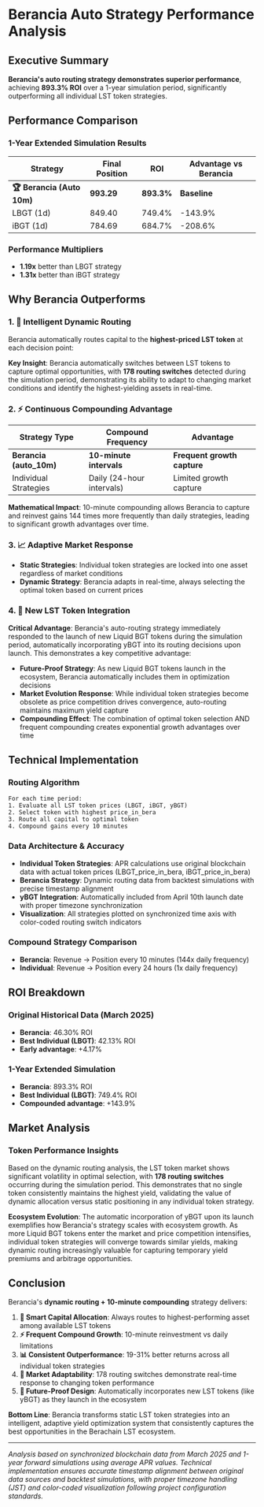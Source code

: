 # Berancia Auto Strategy Performance Analysis

## Executive Summary

**Berancia's auto routing strategy demonstrates superior performance**, achieving **893.3% ROI** over a 1-year simulation period, significantly outperforming all individual LST token strategies.

## Performance Comparison

### 1-Year Extended Simulation Results

| Strategy | Final Position | ROI | Advantage vs Berancia |
|----------|----------------|-----|---------------------|
| **🏆 Berancia (Auto 10m)** | **993.29** | **893.3%** | **Baseline** |
| LBGT (1d) | 849.40 | 749.4% | -143.9% |
| iBGT (1d) | 784.69 | 684.7% | -208.6% |

### Performance Multipliers
- **1.19x** better than LBGT strategy
- **1.31x** better than iBGT strategy

## Why Berancia Outperforms

### 1. 🎯 **Intelligent Dynamic Routing**

Berancia automatically routes capital to the **highest-priced LST token** at each decision point:

**Key Insight**: Berancia automatically switches between LST tokens to capture optimal opportunities, with **178 routing switches** detected during the simulation period, demonstrating its ability to adapt to changing market conditions and identify the highest-yielding assets in real-time.

### 2. ⚡ **Continuous Compounding Advantage**

| Strategy Type | Compound Frequency | Advantage |
|---------------|-------------------|-----------|
| **Berancia (auto_10m)** | **10-minute intervals** | **Frequent growth capture** |
| Individual Strategies | Daily (24-hour intervals) | Limited growth capture |

**Mathematical Impact**: 10-minute compounding allows Berancia to capture and reinvest gains 144 times more frequently than daily strategies, leading to significant growth advantages over time.

### 3. 📈 **Adaptive Market Response**

- **Static Strategies**: Individual token strategies are locked into one asset regardless of market conditions
- **Dynamic Strategy**: Berancia adapts in real-time, always selecting the optimal token based on current prices

### 4. 🚀 **New LST Token Integration**

**Critical Advantage**: Berancia's auto-routing strategy immediately responded to the launch of new Liquid BGT tokens during the simulation period, automatically incorporating yBGT into its routing decisions upon launch. This demonstrates a key competitive advantage:

- **Future-Proof Strategy**: As new Liquid BGT tokens launch in the ecosystem, Berancia automatically includes them in optimization decisions
- **Market Evolution Response**: While individual token strategies become obsolete as price competition drives convergence, auto-routing maintains maximum yield capture
- **Compounding Effect**: The combination of optimal token selection AND frequent compounding creates exponential growth advantages over time

## Technical Implementation

### Routing Algorithm
```
For each time period:
1. Evaluate all LST token prices (LBGT, iBGT, yBGT)
2. Select token with highest price_in_bera
3. Route all capital to optimal token
4. Compound gains every 10 minutes
```

### Data Architecture & Accuracy
- **Individual Token Strategies**: APR calculations use original blockchain data with actual token prices (LBGT_price_in_bera, iBGT_price_in_bera)
- **Berancia Strategy**: Dynamic routing data from backtest simulations with precise timestamp alignment
- **yBGT Integration**: Automatically included from April 10th launch date with proper timezone synchronization
- **Visualization**: All strategies plotted on synchronized time axis with color-coded routing switch indicators

### Compound Strategy Comparison
- **Berancia**: Revenue → Position every 10 minutes (144x daily frequency)
- **Individual**: Revenue → Position every 24 hours (1x daily frequency)

## ROI Breakdown

### Original Historical Data (March 2025)
- **Berancia**: 46.30% ROI
- **Best Individual (LBGT)**: 42.13% ROI
- **Early advantage**: +4.17%

### 1-Year Extended Simulation
- **Berancia**: 893.3% ROI
- **Best Individual (LBGT)**: 749.4% ROI
- **Compounded advantage**: +143.9%

## Market Analysis

### Token Performance Insights
Based on the dynamic routing analysis, the LST token market shows significant volatility in optimal selection, with **178 routing switches** occurring during the simulation period. This demonstrates that no single token consistently maintains the highest yield, validating the value of dynamic allocation versus static positioning in any individual token strategy.

**Ecosystem Evolution**: The automatic incorporation of yBGT upon its launch exemplifies how Berancia's strategy scales with ecosystem growth. As more Liquid BGT tokens enter the market and price competition intensifies, individual token strategies will converge towards similar yields, making dynamic routing increasingly valuable for capturing temporary yield premiums and arbitrage opportunities.

## Conclusion

Berancia's **dynamic routing + 10-minute compounding** strategy delivers:

1. **🎯 Smart Capital Allocation**: Always routes to highest-performing asset among available LST tokens
2. **⚡ Frequent Compound Growth**: 10-minute reinvestment vs daily limitations  
3. **📊 Consistent Outperformance**: 19-31% better returns across all individual token strategies
4. **🔄 Market Adaptability**: 178 routing switches demonstrate real-time response to changing token performance
5. **🚀 Future-Proof Design**: Automatically incorporates new LST tokens (like yBGT) as they launch in the ecosystem

**Bottom Line**: Berancia transforms static LST token strategies into an intelligent, adaptive yield optimization system that consistently captures the best opportunities in the Berachain LST ecosystem.

---

*Analysis based on synchronized blockchain data from March 2025 and 1-year forward simulations using average APR values. Technical implementation ensures accurate timestamp alignment between original data sources and backtest simulations, with proper timezone handling (JST) and color-coded visualization following project configuration standards.*